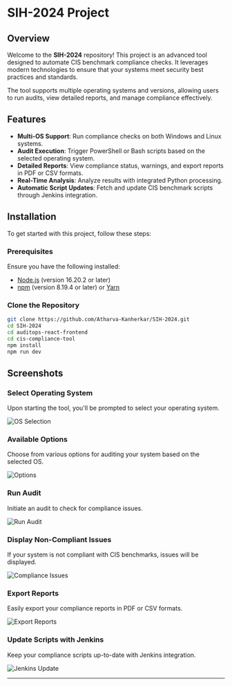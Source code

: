  
 
# SIH-2024 Project

## Overview

Welcome to the **SIH-2024** repository! This project is an advanced tool designed to automate CIS benchmark compliance checks. It leverages modern technologies to ensure that your systems meet security best practices and standards.

The tool supports multiple operating systems and versions, allowing users to run audits, view detailed reports, and manage compliance effectively.

## Features

- **Multi-OS Support**: Run compliance checks on both Windows and Linux systems.
- **Audit Execution**: Trigger PowerShell or Bash scripts based on the selected operating system.
- **Detailed Reports**: View compliance status, warnings, and export reports in PDF or CSV formats.
- **Real-Time Analysis**: Analyze results with integrated Python processing.
- **Automatic Script Updates**: Fetch and update CIS benchmark scripts through Jenkins integration.

## Installation

To get started with this project, follow these steps:

### Prerequisites

Ensure you have the following installed:
- [Node.js](https://nodejs.org/) (version 16.20.2 or later)
- [npm](https://www.npmjs.com/) (version 8.19.4 or later) or [Yarn](https://yarnpkg.com/)

### Clone the Repository

```bash
git clone https://github.com/Atharva-Kanherkar/SIH-2024.git
cd SIH-2024
cd auditops-react-frontend
cd cis-compliance-tool
npm install
npm run dev
```

## Screenshots

### Select Operating System
Upon starting the tool, you'll be prompted to select your operating system.

![OS Selection](https://github.com/user-attachments/assets/58d0434c-e6c8-48bb-9be2-5939fa7a2a48)

### Available Options
Choose from various options for auditing your system based on the selected OS.

![Options](https://github.com/user-attachments/assets/0b881f1b-e554-4bb3-b41e-83238e7fc078)

### Run Audit
Initiate an audit to check for compliance issues.

![Run Audit](https://github.com/user-attachments/assets/59e547c2-f8be-4d46-b633-eec39779723f)

### Display Non-Compliant Issues
If your system is not compliant with CIS benchmarks, issues will be displayed.

![Compliance Issues](https://github.com/user-attachments/assets/7034ebb1-48b1-4e6d-8f7f-0682a4df2a99)

### Export Reports
Easily export your compliance reports in PDF or CSV formats.

![Export Reports](https://github.com/user-attachments/assets/59b7adcd-7ad4-42b7-bdc5-96504b23397b)

### Update Scripts with Jenkins
Keep your compliance scripts up-to-date with Jenkins integration.

![Jenkins Update](https://github.com/user-attachments/assets/e02e5edd-639d-4555-8843-2cb86f201946)

---
 

